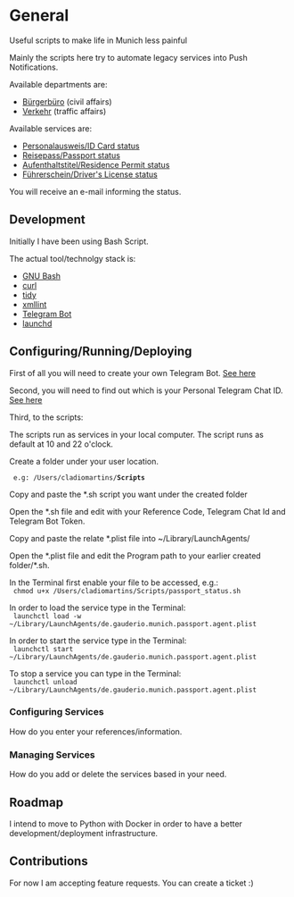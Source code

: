 # General

Useful scripts to make life in Munich less painful

Mainly the scripts here try to automate legacy services into Push Notifications.

Available departments are:
- [Bürgerbüro](https://www.muenchen.de/rathaus/Stadtverwaltung/Kreisverwaltungsreferat/Buergerbuero.html) (civil affairs)
- [Verkehr](https://www.muenchen.de/rathaus/Stadtverwaltung/Kreisverwaltungsreferat/Verkehr) (traffic affairs)

Available services are:

- [Personalausweis/ID Card status](https://www17.muenchen.de/Passverfolgung/)
- [Reisepass/Passport status](https://www17.muenchen.de/Passverfolgung/)
- [Aufenthaltstitel/Residence Permit status](https://www17.muenchen.de/EATWebSearch/)
- [Führerschein/Driver's License status](https://www17.muenchen.de/Fuehrerschein/)

You will receive an e-mail informing the status.

## Development

Initially I have been using Bash Script.

The actual tool/technolgy stack is:

- [GNU Bash](https://www.gnu.org/software/bash/)
- [curl](https://curl.haxx.se/)
- [tidy](https://linux.die.net/man/1/tidy)
- [xmllint](http://xmlsoft.org/xmllint.html)
- [Telegram Bot](https://core.telegram.org/bots)
- [launchd](https://www.launchd.info/)

## Configuring/Running/Deploying

First of all you will need to create your own Telegram Bot. [See here](https://core.telegram.org/bots#6-botfather)

Second, you will need to find out which is your Personal Telegram Chat ID. [See here](https://pupli.net/2019/02/get-chat-id-from-telegram-bot/)

Third, to the scripts:

The scripts run as services in your local computer. The script runs as default at 10 and 22 o'clock.

Create a folder under your user location.

<code> e.g: /Users/cladiomartins/**Scripts** </code>

Copy and paste the \*.sh script you want under the created folder

Open the \*.sh file and edit with your Reference Code, Telegram Chat Id and Telegram Bot Token.

Copy and paste the relate \*.plist file into ~/Library/LaunchAgents/

Open the \*.plist file and edit the Program path to your earlier created folder/\*.sh.

In the Terminal first enable your file to be accessed, e.g.:  
<code> chmod u+x /Users/cladiomartins/Scripts/passport_status.sh </code>

In order to load the service type in the Terminal:  
<code> launchctl load -w ~/Library/LaunchAgents/de.gauderio.munich.passport.agent.plist  </code> 

In order to start the service type in the Terminal:  
<code> launchctl start ~/Library/LaunchAgents/de.gauderio.munich.passport.agent.plist </code> 

To stop a service you can type in the Terminal:  
<code> launchctl unload ~/Library/LaunchAgents/de.gauderio.munich.passport.agent.plist </code> 

### Configuring Services

How do you enter your references/information.

### Managing Services

How do you add or delete the services based in your need.

## Roadmap

I intend to move to Python with Docker in order to have a better development/deployment infrastructure.

## Contributions

For now I am accepting feature requests. You can create a ticket :)

